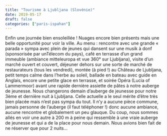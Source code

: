 ```yaml
---
title: "Tourisme à Ljubljana (Slovénie)"
date: 2019-05-17
draft: false
categories: ["paris-ispahan"]
---
```


Enfin une journée bien ensoleillée ! Nuages encore bien présents mais une belle opportunité pour voir la ville. Au menu : rencontre avec une grande « parada » sympa avec plein de jeunes qui dansent sur une musik à donf (sponsorisée par unTélecom du pays), café en terrasse d’un grand immeuble (ambiance mitteleuropa et vue 360° sur Ljubljana), visite d’un marché ouvert et couvert, déjeuner dehors sur une sorte de marché de restaurateurs (tous les vendredi), montée (à pied !) au Château de Ljubljana, petit temps calme dans l’herbe au soleil, ballade en bateau avec guide en Anglais, encore une petite glace en terrasse, et soirée Opéra (Lucia of Lammermoor) avant une rapide dernière assiette de pâtes à notre auberge de jeunesse.
Nous changerons demain d’auberge de jeunesse pour notre 3ème et dernière nuit à Ljubljana. Celle actuelle a le seul mérite d’être très bien placée mais n’est pas sympa du tout. Il n’y a aucune pièce commune, jamais personne de l’auberge (il faut téléphoner !) donc aucune ambiance, aucune rencontre et globalement un peu glauque. Du coup, nous sommes allés en voir une autre à 200 m à peine qui ressemble à une vraie auberge de jeunesse et qui a de la place pour nous demain. Nous avions bien fait de ne réserver que pour 2 nuits…
